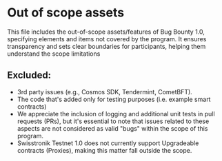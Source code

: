 # Out of scope assets

This file includes the out-of-scope assets/features of Bug Bounty 1.0, specifying elements and items not covered by the program. It ensures transparency and sets clear boundaries for participants, helping them understand the scope limitations

## **Excluded:**

- 3rd party issues (e.g., Cosmos SDK, Tendermint, CometBFT).
- The code that's added only for testing purposes (i.e. example smart contracts)
- We appreciate the inclusion of logging and additional unit tests in pull requests (PRs), but it's essential to note that issues related to these aspects are not considered as valid "bugs" within the scope of this program.
- Swisstronik Testnet 1.0 does not currently support Upgradeable contracts (Proxies), making this matter fall outside the scope.
